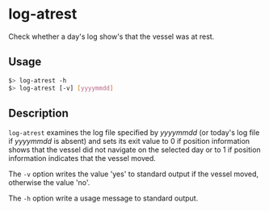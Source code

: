 # log-atrest

Check whether a day's log show's that the vessel was at rest.

## Usage

```bash
$> log-atrest -h
$> log-atrest [-v] [yyyymmdd]
```

## Description

`log-atrest` examines the log file specified by *yyyymmdd* (or today's
log file if *yyyymmdd* is absent) and sets its exit value to 0 if
position information shows that the vessel did not navigate on the
selected day or to 1 if position information indicates that the vessel
moved.

The `-v` option writes the value 'yes' to standard output if the vessel
moved, otherwise the value 'no'.

The `-h` option write a usage message to standard output.
